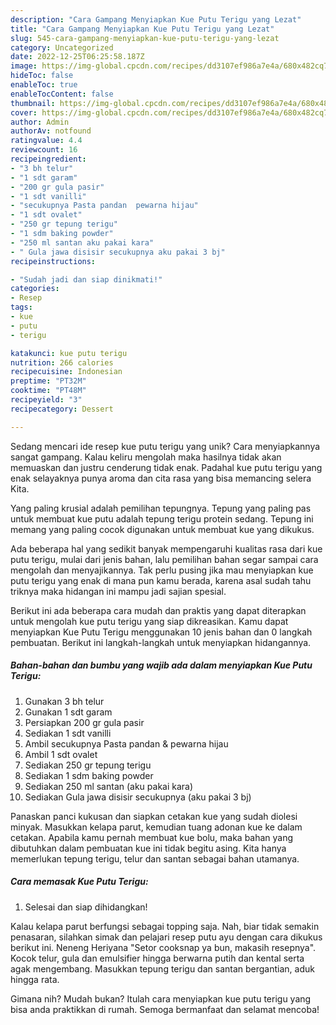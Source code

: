 ```yaml
---
description: "Cara Gampang Menyiapkan Kue Putu Terigu yang Lezat"
title: "Cara Gampang Menyiapkan Kue Putu Terigu yang Lezat"
slug: 545-cara-gampang-menyiapkan-kue-putu-terigu-yang-lezat
category: Uncategorized
date: 2022-12-25T06:25:58.187Z
image: https://img-global.cpcdn.com/recipes/dd3107ef986a7e4a/680x482cq70/kue-putu-terigu-foto-resep-utama.jpg
hideToc: false
enableToc: true
enableTocContent: false
thumbnail: https://img-global.cpcdn.com/recipes/dd3107ef986a7e4a/680x482cq70/kue-putu-terigu-foto-resep-utama.jpg
cover: https://img-global.cpcdn.com/recipes/dd3107ef986a7e4a/680x482cq70/kue-putu-terigu-foto-resep-utama.jpg
author: Admin
authorAv: notfound
ratingvalue: 4.4
reviewcount: 16
recipeingredient:
- "3 bh telur"
- "1 sdt garam"
- "200 gr gula pasir"
- "1 sdt vanilli"
- "secukupnya Pasta pandan  pewarna hijau"
- "1 sdt ovalet"
- "250 gr tepung terigu"
- "1 sdm baking powder"
- "250 ml santan aku pakai kara"
- " Gula jawa disisir secukupnya aku pakai 3 bj"
recipeinstructions:

- "Sudah jadi dan siap dinikmati!"
categories:
- Resep
tags:
- kue
- putu
- terigu

katakunci: kue putu terigu 
nutrition: 266 calories
recipecuisine: Indonesian
preptime: "PT32M"
cooktime: "PT48M"
recipeyield: "3"
recipecategory: Dessert

---
```





Sedang mencari ide resep kue putu terigu yang unik? Cara menyiapkannya sangat gampang. Kalau keliru mengolah maka hasilnya tidak akan memuaskan dan justru cenderung tidak enak. Padahal kue putu terigu yang enak selayaknya punya aroma dan cita rasa yang bisa memancing selera Kita.





Yang paling krusial adalah pemilihan tepungnya. Tepung yang paling pas untuk membuat kue putu adalah tepung terigu protein sedang. Tepung ini memang yang paling cocok digunakan untuk membuat kue yang dikukus.

Ada beberapa hal yang sedikit banyak mempengaruhi kualitas rasa dari kue putu terigu, mulai dari jenis bahan, lalu pemilihan bahan segar sampai cara mengolah dan menyajikannya. Tak perlu pusing jika mau menyiapkan kue putu terigu yang enak di mana pun kamu berada, karena asal sudah tahu triknya maka hidangan ini mampu jadi sajian spesial.






Berikut ini ada beberapa cara mudah dan praktis yang dapat diterapkan untuk mengolah kue putu terigu yang siap dikreasikan. Kamu dapat menyiapkan Kue Putu Terigu menggunakan 10 jenis bahan dan 0 langkah pembuatan. Berikut ini langkah-langkah untuk menyiapkan hidangannya.

<!--inarticleads1-->

##### Bahan-bahan dan bumbu yang wajib ada dalam menyiapkan Kue Putu Terigu:

1. Gunakan 3 bh telur
1. Gunakan 1 sdt garam
1. Persiapkan 200 gr gula pasir
1. Sediakan 1 sdt vanilli
1. Ambil secukupnya Pasta pandan &amp; pewarna hijau
1. Ambil 1 sdt ovalet
1. Sediakan 250 gr tepung terigu
1. Sediakan 1 sdm baking powder
1. Sediakan 250 ml santan (aku pakai kara)
1. Sediakan  Gula jawa disisir secukupnya (aku pakai 3 bj)


Panaskan panci kukusan dan siapkan cetakan kue yang sudah diolesi minyak. Masukkan kelapa parut, kemudian tuang adonan kue ke dalam cetakan. Apabila kamu pernah membuat kue bolu, maka bahan yang dibutuhkan dalam pembuatan kue ini tidak begitu asing. Kita hanya memerlukan tepung terigu, telur dan santan sebagai bahan utamanya. 

<!--inarticleads2-->

##### Cara memasak Kue Putu Terigu:


1. Selesai dan siap dihidangkan!

Kalau kelapa parut berfungsi sebagai topping saja. Nah, biar tidak semakin penasaran, silahkan simak dan pelajari resep putu ayu dengan cara dikukus berikut ini. Neneng Heriyana &#34;Setor cooksnap ya bun, makasih resepnya&#34;. Kocok telur, gula dan emulsifier hingga berwarna putih dan kental serta agak mengembang. Masukkan tepung terigu dan santan bergantian, aduk hingga rata. 

Gimana nih? Mudah bukan? Itulah cara menyiapkan kue putu terigu yang bisa anda praktikkan di rumah. Semoga bermanfaat dan selamat mencoba!
